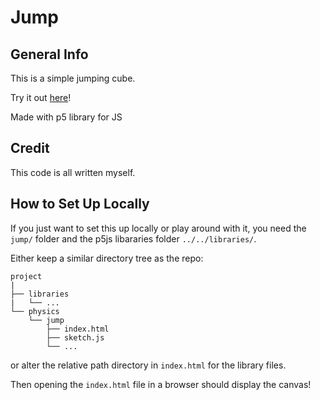 # Jump

## General Info

This is a simple jumping cube.

Try it out [here](https://matthiebl.github.io/visuals/physics/jump/)!

Made with p5 library for JS

## Credit

This code is all written myself.



## How to Set Up Locally

If you just want to set this up locally or play around with it, you need
the `jump/` folder and the p5js libararies
folder `../../libraries/`.

Either keep a similar directory tree as the repo:
```
project
|
├── libraries
|   └── ...
└── physics
    └── jump
        ├── index.html
        ├── sketch.js
        └── ...
```

or alter the relative path directory in `index.html` for the library files.

Then opening the `index.html` file in a browser should display the canvas!
